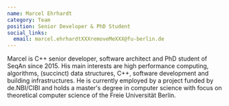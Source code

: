 ```yaml
---
name: Marcel Ehrhardt
category: Team
position: Senior Developer & PhD Student
social_links:
  email: marcel.ehrhardtXXXremoveMeXXX@fu-berlin.de
---
```


Marcel is C++ senior developer, software architect and PhD student of SeqAn since 2015. His main interests are high
performance computing, algorithms, (succinct) data structures, C++, software development and building infrastructures.
He is currently employed by a project funded by de.NBI/CIBI and holds a master's degree in
computer science with focus on theoretical computer science of the Freie Universität Berlin.
